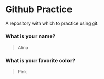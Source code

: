 # Github Practice

A repository with which to practice using git.

### What is your name?

> Alina


### What is your favorite color?

> Pink
